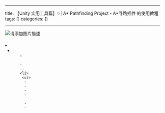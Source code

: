 
--- 
title:  【Unity 实用工具篇】✨| A* Pathfinding Project - A*寻路插件 的使用教程 
tags: []
categories: [] 

---
<img src="https://img-blog.csdnimg.cn/4ea0ad75b9c145e5ba7d219b7e425099.png" alt="请添加图片描述">



####  

  <li>
   <ul>
    <li>
     <ul>
      - 
     
    - 
    - 
    <li>
     <ul>
      - 
      - 
      - 
      - 
     
      - 
      - 
     